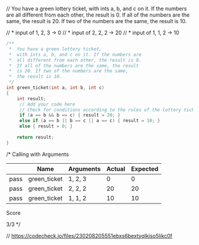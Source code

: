 // You have a green lottery ticket, with ints a, b, and c on it. If the numbers are all different from each other, the result is 0. If all of the numbers are the same, the result is 20. If two of the numbers are the same, the result is 10.

// * input of 1, 2, 3 → 0
// * input of 2, 2, 2 → 20
// * input of 1, 1, 2 → 10

```cpp
/**
 *  You have a green lottery ticket, 
 *  with ints a, b, and c on it. If the numbers are 
 *  all different from each other, the result is 0. 
 *  If all of the numbers are the same, the result 
 *  is 20. If two of the numbers are the same, 
 *  the result is 10. 
 */
int green_ticket(int a, int b, int c)
{
    int result;
     // Add your code here
     // Check for conditions according to the rules of the lottery ticket
     if (a == b && b == c) { result = 20; }
     else if (a == b || b == c || a == c) { result = 10; }
     else { result = 0; }
    
    return result;
}
```

/*
Calling with Arguments

| |Name|Arguments|Actual|Expected|
|---|---|---|---|---|
|pass|green_ticket|1, 2, 3|0|0|
|pass|green_ticket|2, 2, 2|20|20|
|pass|green_ticket|1, 1, 2|10|10|

Score

3/3
\*/

// https://codecheck.io/files/230208205551ebxs6bextyqlkiso5likc0f